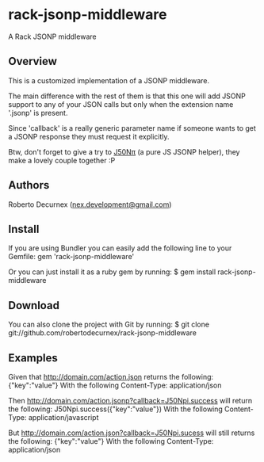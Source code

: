 # rack-jsonp-middleware

A Rack JSONP middleware

## Overview

This is a customized implementation of a JSONP middleware. 

The main difference with the rest of them is that this one will add JSONP support to any of your JSON calls but only when the extension name '.jsonp' is present.

Since 'callback' is a really generic parameter name if someone wants to get a JSONP response they must request it explicitly.

Btw, don't forget to give a try to [J50Nπ](https://github.com/robertodecurnex/J50Npi) (a pure JS JSONP helper), they make a lovely couple together :P

## Authors

Roberto Decurnex (nex.development@gmail.com)

## Install

If you are using Bundler you can easily add the following line to your Gemfile:
    gem 'rack-jsonp-middleware'

Or you can just install it as a ruby gem by running:
    $ gem install rack-jsonp-middleware

## Download

You can also clone the project with Git by running:
    $ git clone git://github.com/robertodecurnex/rack-jsonp-middleware

## Examples

Given that http://domain.com/action.json returns the following:
    {"key":"value"}
With the following Content-Type:
    application/json

Then http://domain.com/action.jsonp?callback=J50Npi.success will return the following:
    J50Npi.success({"key":"value"})
With the following Content-Type:
    application/javascript

But http://domain.com/action.json?callback=J50Npi.sucess will still returns the following:
    {"key":"value"}
With the following Content-Type:
    application/json
